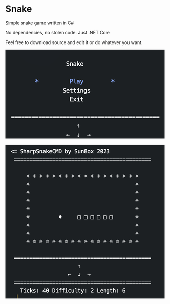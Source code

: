 # Snake
Simple snake game written in C#

No dependencies, no stolen code. Just .NET Core

Feel free to download source and edit it or do whatever you want.




![Screenshot1](https://github.com/sun8ox/sharpsnakecmd/blob/main/Screenshots/1.png?raw=true)
<br /><br />
![Screenshot2](https://github.com/sun8ox/sharpsnakecmd/blob/main/Screenshots/2.png?raw=true)
